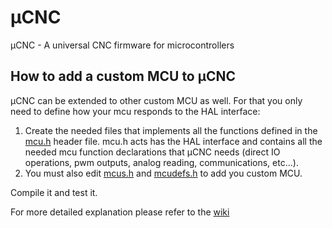 # µCNC
µCNC - A universal CNC firmware for microcontrollers

## How to add a custom MCU to µCNC
µCNC can be extended to other custom MCU as well. For that you only need to define how your mcu responds to the HAL interface:
  1. Create the needed files that implements all the functions defined in the [mcu.h](https://github.com/Paciente8159/uCNC/blob/master/uCNC/mcu.h) header file. mcu.h acts has the HAL interface and contains all the needed mcu function declarations that µCNC needs (direct IO operations, pwm outputs, analog reading, communications, etc...).
  2. You must also edit [mcus.h](https://github.com/Paciente8159/uCNC/blob/master/uCNC/mcus.h) and [mcudefs.h](https://github.com/Paciente8159/uCNC/blob/master/uCNC/mcudefs.h) to add you custom MCU.

  Compile it and test it.

  For more detailed explanation please refer to the [wiki](https://github.com/Paciente8159/uCNC/wiki/Understanding-the-HAL#Creating-the-HAL-for-a-custom-MCU)
  